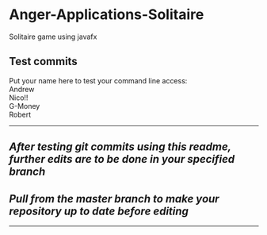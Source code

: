 # Anger-Applications-Solitaire

Solitaire game using javafx

## Test commits

<!--- Two spaces after a line before pressing enter to do an actual new line and these weird lines to be a comment -Nico -->

Put your name here to test your command line access:  
Andrew  
Nico!!  
G-Money  
Robert  

***

## ***After testing git commits using this readme, further edits are to be done in your specified branch***  

## ***Pull from the master branch to make your repository up to date before editing***  

***
